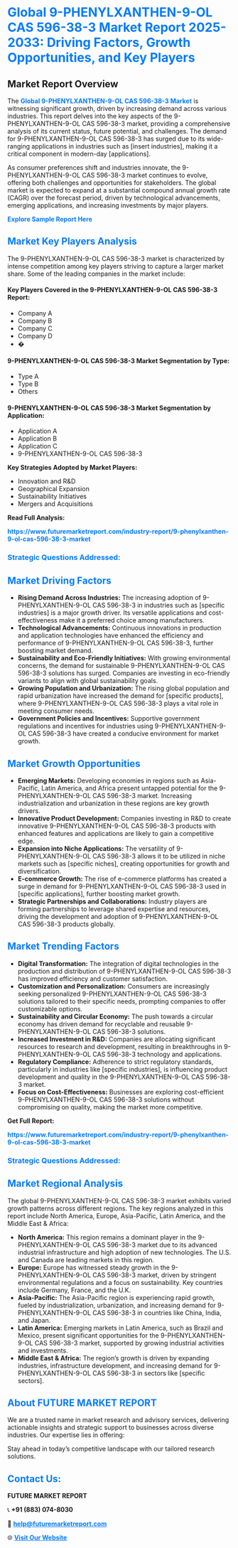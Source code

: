 <h1 style="color: #007BFF;">Global 9-PHENYLXANTHEN-9-OL CAS 596-38-3 Market Report 2025-2033: Driving Factors, Growth Opportunities, and Key Players</h1>

<section id="overview">
<h2>Market Report Overview</h2>
<p>The <a href="https://www.futuremarketreport.com/industry-report/9-phenylxanthen-9-ol-cas-596-38-3-market" style="color: #007BFF; text-decoration: none;"><strong>Global 9-PHENYLXANTHEN-9-OL CAS 596-38-3 Market</strong></a> is witnessing significant growth, driven by increasing demand across various industries. This report delves into the key aspects of the 9-PHENYLXANTHEN-9-OL CAS 596-38-3 market, providing a comprehensive analysis of its current status, future potential, and challenges. The demand for 9-PHENYLXANTHEN-9-OL CAS 596-38-3 has surged due to its wide-ranging applications in industries such as [insert industries], making it a critical component in modern-day [applications].</p>
<p>As consumer preferences shift and industries innovate, the 9-PHENYLXANTHEN-9-OL CAS 596-38-3 market continues to evolve, offering both challenges and opportunities for stakeholders. The global market is expected to expand at a substantial compound annual growth rate (CAGR) over the forecast period, driven by technological advancements, emerging applications, and increasing investments by major players.</p>
</section>

<section id="overview">
<p><a href="https://www.futuremarketreport.com/request-sample/reportId=120215" style="color: #007BFF; text-decoration: none;"><strong>Explore Sample Report Here</strong></a></p>
</section>

<section id="key-players">
<h2 style="color: #007BFF;">Market Key Players Analysis</h2>
<p>The 9-PHENYLXANTHEN-9-OL CAS 596-38-3 market is characterized by intense competition among key players striving to capture a larger market share. Some of the leading companies in the market include:</p>
<h4>Key Players Covered in the 9-PHENYLXANTHEN-9-OL CAS 596-38-3 Report:</h4>
<ul><li>Company A</li><li>Company B</li><li>Company C</li><li>Company D</li><li>�</li></ul>
<h4>9-PHENYLXANTHEN-9-OL CAS 596-38-3 Market Segmentation by Type:</h4>
<ul><li>Type A</li><li>Type B</li><li>Others</li></ul>

<h4>9-PHENYLXANTHEN-9-OL CAS 596-38-3 Market Segmentation by Application:</h4>
<ul><li>Application A</li><li>Application B</li><li>Application C</li><li>9-PHENYLXANTHEN-9-OL CAS 596-38-3</li></ul>
<p><strong>Key Strategies Adopted by Market Players:</strong></p>
<ul>
<li>Innovation and R&D</li>
<li>Geographical Expansion</li>
<li>Sustainability Initiatives</li>
<li>Mergers and Acquisitions</li>
</ul>
</section>

<section>
<p><strong>Read Full Analysis: </strong></p><a href="https://www.futuremarketreport.com/industry-report/9-phenylxanthen-9-ol-cas-596-38-3-market" style="color: #007BFF; text-decoration: none;"><strong>https://www.futuremarketreport.com/industry-report/9-phenylxanthen-9-ol-cas-596-38-3-market</strong></a>
<h3 style="color: #007BFF;">Strategic Questions Addressed:</h3>
</section>

<section id="driving-factors">
<h2 style="color: #007BFF;">Market Driving Factors</h2>
<ul>
<li><strong>Rising Demand Across Industries:</strong> The increasing adoption of 9-PHENYLXANTHEN-9-OL CAS 596-38-3 in industries such as [specific industries] is a major growth driver. Its versatile applications and cost-effectiveness make it a preferred choice among manufacturers.</li>
<li><strong>Technological Advancements:</strong> Continuous innovations in production and application technologies have enhanced the efficiency and performance of 9-PHENYLXANTHEN-9-OL CAS 596-38-3, further boosting market demand.</li>
<li><strong>Sustainability and Eco-Friendly Initiatives:</strong> With growing environmental concerns, the demand for sustainable 9-PHENYLXANTHEN-9-OL CAS 596-38-3 solutions has surged. Companies are investing in eco-friendly variants to align with global sustainability goals.</li>
<li><strong>Growing Population and Urbanization:</strong> The rising global population and rapid urbanization have increased the demand for [specific products], where 9-PHENYLXANTHEN-9-OL CAS 596-38-3 plays a vital role in meeting consumer needs.</li>
<li><strong>Government Policies and Incentives:</strong> Supportive government regulations and incentives for industries using 9-PHENYLXANTHEN-9-OL CAS 596-38-3 have created a conducive environment for market growth.</li>
</ul>
</section>

<section id="growth-opportunities">
<h2 style="color: #007BFF;">Market Growth Opportunities</h2>
<ul>
<li><strong>Emerging Markets:</strong> Developing economies in regions such as Asia-Pacific, Latin America, and Africa present untapped potential for the 9-PHENYLXANTHEN-9-OL CAS 596-38-3 market. Increasing industrialization and urbanization in these regions are key growth drivers.</li>
<li><strong>Innovative Product Development:</strong> Companies investing in R&D to create innovative 9-PHENYLXANTHEN-9-OL CAS 596-38-3 products with enhanced features and applications are likely to gain a competitive edge.</li>
<li><strong>Expansion into Niche Applications:</strong> The versatility of 9-PHENYLXANTHEN-9-OL CAS 596-38-3 allows it to be utilized in niche markets such as [specific niches], creating opportunities for growth and diversification.</li>
<li><strong>E-commerce Growth:</strong> The rise of e-commerce platforms has created a surge in demand for 9-PHENYLXANTHEN-9-OL CAS 596-38-3 used in [specific applications], further boosting market growth.</li>
<li><strong>Strategic Partnerships and Collaborations:</strong> Industry players are forming partnerships to leverage shared expertise and resources, driving the development and adoption of 9-PHENYLXANTHEN-9-OL CAS 596-38-3 products globally.</li>
</ul>
</section>

<section id="trending-factors">
<h2 style="color: #007BFF;">Market Trending Factors</h2>
<ul>
<li><strong>Digital Transformation:</strong> The integration of digital technologies in the production and distribution of 9-PHENYLXANTHEN-9-OL CAS 596-38-3 has improved efficiency and customer satisfaction.</li>
<li><strong>Customization and Personalization:</strong> Consumers are increasingly seeking personalized 9-PHENYLXANTHEN-9-OL CAS 596-38-3 solutions tailored to their specific needs, prompting companies to offer customizable options.</li>
<li><strong>Sustainability and Circular Economy:</strong> The push towards a circular economy has driven demand for recyclable and reusable 9-PHENYLXANTHEN-9-OL CAS 596-38-3 solutions.</li>
<li><strong>Increased Investment in R&D:</strong> Companies are allocating significant resources to research and development, resulting in breakthroughs in 9-PHENYLXANTHEN-9-OL CAS 596-38-3 technology and applications.</li>
<li><strong>Regulatory Compliance:</strong> Adherence to strict regulatory standards, particularly in industries like [specific industries], is influencing product development and quality in the 9-PHENYLXANTHEN-9-OL CAS 596-38-3 market.</li>
<li><strong>Focus on Cost-Effectiveness:</strong> Businesses are exploring cost-efficient 9-PHENYLXANTHEN-9-OL CAS 596-38-3 solutions without compromising on quality, making the market more competitive.</li>
</ul>
</section>

<section>
<p><strong>Get Full Report: </strong></p><a href="https://www.futuremarketreport.com/industry-report/9-phenylxanthen-9-ol-cas-596-38-3-market" style="color: #007BFF; text-decoration: none;"><strong>https://www.futuremarketreport.com/industry-report/9-phenylxanthen-9-ol-cas-596-38-3-market</strong></a>
<h3 style="color: #007BFF;">Strategic Questions Addressed:</h3>
</section>


<section id="regional-analysis">
<h2 style="color: #007BFF;">Market Regional Analysis</h2>
<p>The global 9-PHENYLXANTHEN-9-OL CAS 596-38-3 market exhibits varied growth patterns across different regions. The key regions analyzed in this report include North America, Europe, Asia-Pacific, Latin America, and the Middle East & Africa:</p>
<ul>
<li><strong>North America:</strong> This region remains a dominant player in the 9-PHENYLXANTHEN-9-OL CAS 596-38-3 market due to its advanced industrial infrastructure and high adoption of new technologies. The U.S. and Canada are leading markets in this region.</li>
<li><strong>Europe:</strong> Europe has witnessed steady growth in the 9-PHENYLXANTHEN-9-OL CAS 596-38-3 market, driven by stringent environmental regulations and a focus on sustainability. Key countries include Germany, France, and the U.K.</li>
<li><strong>Asia-Pacific:</strong> The Asia-Pacific region is experiencing rapid growth, fueled by industrialization, urbanization, and increasing demand for 9-PHENYLXANTHEN-9-OL CAS 596-38-3 in countries like China, India, and Japan.</li>
<li><strong>Latin America:</strong> Emerging markets in Latin America, such as Brazil and Mexico, present significant opportunities for the 9-PHENYLXANTHEN-9-OL CAS 596-38-3 market, supported by growing industrial activities and investments.</li>
<li><strong>Middle East & Africa:</strong> The region’s growth is driven by expanding industries, infrastructure development, and increasing demand for 9-PHENYLXANTHEN-9-OL CAS 596-38-3 in sectors like [specific sectors].</li>
</ul>
</section>

<footer>
<h2 style="color: #007BFF;">About FUTURE MARKET REPORT</h2>
<p>We are a trusted name in market research and advisory services, delivering actionable insights and strategic support to businesses across diverse industries. Our expertise lies in offering:</p>

<p>Stay ahead in today’s competitive landscape with our tailored research solutions.</p>

<h2 style="color: #007BFF;">Contact Us:</h2>
<p><strong>FUTURE MARKET REPORT</strong></p>
<p>📞 <strong>+91 (883) 074-8030</strong></p>
<p>📧 <strong><a href="mailto:help@futuremarketreport.com" style="color: #007BFF;">help@futuremarketreport.com</a></strong></p>
<p>🌐 <strong><a href="https://www.futuremarketreport.com/" style="color: #007BFF;">Visit Our Website</a></strong></p>
</footer>